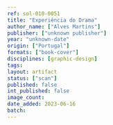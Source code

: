 ```yaml
---
ref: sol-010-0051
title: "Experiência do Drama"
author_name: ["Alves Martins"]
publisher: ["unknown publisher"]
year: "unknown-date"
origin: ["Portugal"]
formats: ["book-cover"]
disciplines: [graphic-design]
tags:
layout: artifact
status: ["scan"]
published: false
int_published: false
image_count:
date_added: 2023-06-16
batch:
---
```

